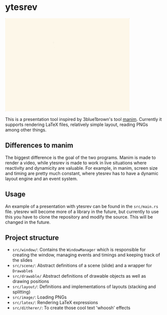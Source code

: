 # ytesrev

<img src="ytesrev.gif" alt="showcase" width="400px"/>

This is a presentation tool inspired by 3blue1brown's tool [manim](https://github.com/3b1b/manim). Currently it
supports rendering LaTeX files, relatively simple layout, reading PNGs among other things.


## Differences to manim

The biggest difference is the goal of the two programs. Manim is made to render a video, while ytesrev is made to work
in live situations where reactivity and dynamicity are valuable. For example, in manim, screen size and timing are
pretty much constant, where ytesrev has to have a dynamic layout engine and an event system.


## Usage

An example of a presentation with ytesrev can be found in the `src/main.rs` file. ytesrev will become more of a library
in the future, but currently to use this you have to clone the repository and modify the source. This will be changed in the
future.


## Project structure

* `src/window/`: Contains the `WindowManager` which is responsible for creating the window, managing events and timings and keeping track of the slides
* `src/scene/`: Abstract definitions of a scene (slide) and a wrapper for `Drawable`s
* `src/drawable/` Abstract definitions of drawable objects as well as drawing positions
* `src/layout/`: Definitions and implementations of layouts (stacking and splitting)
* `src/image/`: Loading PNGs
* `src/latex/`: Rendering LaTeX expressions
* `src/ditherer/`: To create those cool text 'whoosh' effects
